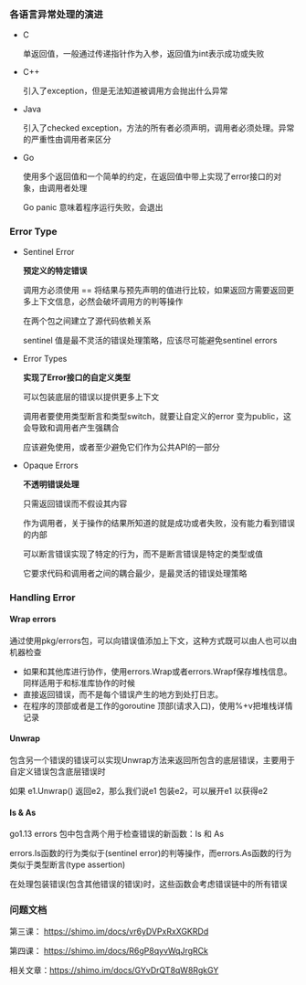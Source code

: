 ### 各语言异常处理的演进

- C	

  单返回值，一般通过传递指针作为入参，返回值为int表示成功或失败

- C++

  引入了exception，但是无法知道被调用方会抛出什么异常

- Java

  引入了checked exception，方法的所有者必须声明，调用者必须处理。异常的严重性由调用者来区分

- Go

  使用多个返回值和一个简单的约定，在返回值中带上实现了error接口的对象，由调用者处理

  Go panic 意味着程序运行失败，会退出

### Error Type

- Sentinel Error

  **预定义的特定错误**

  调用方必须使用 == 将结果与预先声明的值进行比较，如果返回方需要返回更多上下文信息，必然会破坏调用方的判等操作

  在两个包之间建立了源代码依赖关系

  sentinel 值是最不灵活的错误处理策略，应该尽可能避免sentinel errors

- Error Types

  **实现了Error接口的自定义类型**

  可以包装底层的错误以提供更多上下文

  调用者要使用类型断言和类型switch，就要让自定义的error 变为public，这会导致和调用者产生强耦合

  应该避免使用，或者至少避免它们作为公共API的一部分

- Opaque Errors

  **不透明错误处理**

  只需返回错误而不假设其内容

  作为调用者，关于操作的结果所知道的就是成功或者失败，没有能力看到错误的内部

  可以断言错误实现了特定的行为，而不是断言错误是特定的类型或值

  它要求代码和调用者之间的耦合最少，是最灵活的错误处理策略

### Handling Error

#### Wrap errors

通过使用pkg/errors包，可以向错误值添加上下文，这种方式既可以由人也可以由机器检查

- 如果和其他库进行协作，使用errors.Wrap或者errors.Wrapf保存堆栈信息。同样适用于和标准库协作的时候
- 直接返回错误，而不是每个错误产生的地方到处打日志。 
- 在程序的顶部或者是工作的goroutine 顶部(请求入口)，使用%+v把堆栈详情记录

#### Unwrap

包含另一个错误的错误可以实现Unwrap方法来返回所包含的底层错误，主要用于自定义错误包含底层错误时

如果 e1.Unwrap() 返回e2，那么我们说e1 包装e2，可以展开e1 以获得e2

#### Is & As

go1.13 errors 包中包含两个用于检查错误的新函数：Is 和 As

errors.Is函数的行为类似于(sentinel error)的判等操作，而errors.As函数的行为类似于类型断言(type assertion)

在处理包装错误(包含其他错误的错误)时，这些函数会考虑错误链中的所有错误





### 问题文档

第三课：	https://shimo.im/docs/vr6yDVPxRxXGKRDd

第四课：	https://shimo.im/docs/R6gP8qyvWqJrgRCk

相关文章：https://shimo.im/docs/GYvDrQT8qW8RgkGY